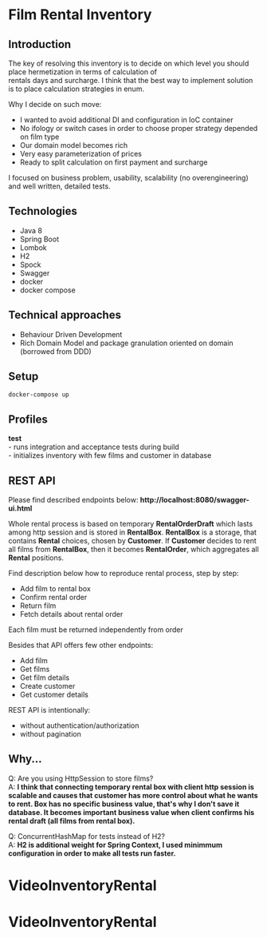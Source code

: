 

  
# Film Rental Inventory    
 ## Introduction    
 The key of resolving this inventory is to decide on which level you should place hermetization in terms of calculation of     
rentals days and surcharge. I think that the best way to implement solution is to place calculation strategies in enum.     
    
Why I decide on such move:    
- I wanted to avoid additional DI and configuration in IoC container     
- No ifology or switch cases in order to choose proper strategy depended on film type    
- Our domain model becomes rich     
- Very easy parameterization of prices    
- Ready to split calculation on first payment and surcharge     
  
I focused on business problem, usability, scalability (no overengineering) and well written, detailed tests.      

## Technologies    
 - Java 8    
- Spring Boot    
- Lombok    
- H2    
- Spock    
- Swagger 
- docker
- docker compose
   
    
## Technical approaches    
 - Behaviour Driven Development    
- Rich Domain Model and package granulation oriented on domain (borrowed from DDD)    
    
## Setup    
    
    docker-compose up  
 ## Profiles 
<b>test</b>    
	 - runs integration and acceptance tests during build    
    - initializes inventory with few films and customer in database    
    
## REST API     

Please find described endpoints below:
<b>http://localhost:8080/swagger-ui.html</b>    
    
Whole rental process is based on temporary <b>RentalOrderDraft</b> which lasts among http session and is stored in <b>RentalBox</b>. <b>RentalBox</b> is a storage, that contains <b>Rental</b> choices, chosen by <b>Customer</b>. If <b> Customer</b> decides to rent all films from <b>RentalBox</b>, then it becomes <b>RentalOrder</b>, which aggregates all <b>Rental</b> positions.
  
Find description below how to reproduce rental process, step by step:    
    
- Add film to rental box     
- Confirm rental order    
- Return film    
- Fetch details about rental order    
    
Each film must be returned independently from order    
    
Besides that API offers few other endpoints:    
- Add film    
- Get films    
- Get film details    
- Create customer    
- Get customer details      
        
REST API is intentionally:    
- without authentication/authorization     
- without pagination    
    
## Why...    
 Q: Are you using HttpSession to store films?    
A: <b> I think that connecting temporary rental box with client http session is scalable and causes that customer has more control about what he wants to rent. Box has no specific business value, that's why I don't save it database. It becomes important business value when client confirms his rental draft (all films from rental box).</b>         
    
Q: ConcurrentHashMap for tests instead of H2?    
A: <b>H2 is additional weight for Spring Context, I used minimmum configuration in order to make all tests run faster.</b>
# VideoInventoryRental
# VideoInventoryRental
